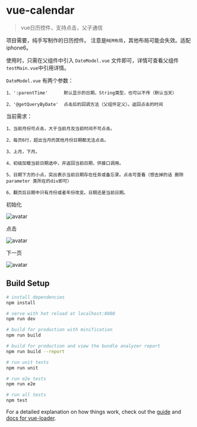 # vue-calendar

> vue日历控件，支持点击，父子通信

项目需要，纯手写制作的日历控件。 注意是`REM布局`，其他布局可能会失效。适配iphone6。

使用时，只需在父组件中引入 `DateModel.vue` 文件即可，详情可查看父组件`testMain.vue`中引用详情。

`DateModel.vue` 有两个参数：

    1、':parentTime'      默认显示的日期，String类型，也可以不传（默认当天）

    2、'@getQueryByDate'  点击后的回调方法（父组件定义）。返回点击的时间

当前需求：

    1、当前月份可点击，大于当前月及当前时间不可点击。
    
    2、每页6行，超出当月的其他月份日期都无法点击。
    
    3、上月，下月。

    4、初级加载当前日期选中，并返回当前日期，供接口调用。

    5、日期下方的小点，突出表示当前日期存在任务或备忘录。点击可查看（想去掉的话 删除 parameter 类所在的div即可）

    6、翻页后日期中只有月份或者年份改变。日期还是当前日期。

初始化

![avatar](http://olrrovutt.bkt.clouddn.com/20171115162646.jpg)

点击

![avatar](http://olrrovutt.bkt.clouddn.com/20171115162733.jpg)

下一页

![avatar](http://olrrovutt.bkt.clouddn.com/20171115163216.jpg)

## Build Setup

``` bash
# install dependencies
npm install

# serve with hot reload at localhost:8080
npm run dev

# build for production with minification
npm run build

# build for production and view the bundle analyzer report
npm run build --report

# run unit tests
npm run unit

# run e2e tests
npm run e2e

# run all tests
npm test
```

For a detailed explanation on how things work, check out the [guide](http://vuejs-templates.github.io/webpack/) and [docs for vue-loader](http://vuejs.github.io/vue-loader).

